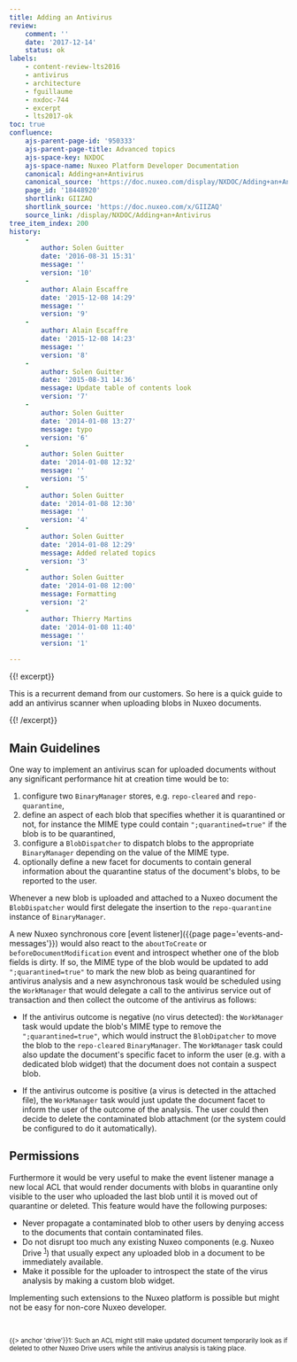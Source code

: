```yaml
---
title: Adding an Antivirus
review:
    comment: ''
    date: '2017-12-14'
    status: ok
labels:
    - content-review-lts2016
    - antivirus
    - architecture
    - fguillaume
    - nxdoc-744
    - excerpt
    - lts2017-ok
toc: true
confluence:
    ajs-parent-page-id: '950333'
    ajs-parent-page-title: Advanced topics
    ajs-space-key: NXDOC
    ajs-space-name: Nuxeo Platform Developer Documentation
    canonical: Adding+an+Antivirus
    canonical_source: 'https://doc.nuxeo.com/display/NXDOC/Adding+an+Antivirus'
    page_id: '18448920'
    shortlink: GIIZAQ
    shortlink_source: 'https://doc.nuxeo.com/x/GIIZAQ'
    source_link: /display/NXDOC/Adding+an+Antivirus
tree_item_index: 200
history:
    -
        author: Solen Guitter
        date: '2016-08-31 15:31'
        message: ''
        version: '10'
    -
        author: Alain Escaffre
        date: '2015-12-08 14:29'
        message: ''
        version: '9'
    -
        author: Alain Escaffre
        date: '2015-12-08 14:23'
        message: ''
        version: '8'
    -
        author: Solen Guitter
        date: '2015-08-31 14:36'
        message: Update table of contents look
        version: '7'
    -
        author: Solen Guitter
        date: '2014-01-08 13:27'
        message: typo
        version: '6'
    -
        author: Solen Guitter
        date: '2014-01-08 12:32'
        message: ''
        version: '5'
    -
        author: Solen Guitter
        date: '2014-01-08 12:30'
        message: ''
        version: '4'
    -
        author: Solen Guitter
        date: '2014-01-08 12:29'
        message: Added related topics
        version: '3'
    -
        author: Solen Guitter
        date: '2014-01-08 12:00'
        message: Formatting
        version: '2'
    -
        author: Thierry Martins
        date: '2014-01-08 11:40'
        message: ''
        version: '1'

---
```

{{! excerpt}}

This is a recurrent demand from our customers. So here is a quick guide to add an antivirus scanner when uploading blobs in Nuxeo documents.

{{! /excerpt}}

## Main Guidelines

One way to implement an antivirus scan for uploaded documents without any significant performance hit at creation time would be to:

1.  configure two `BinaryManager` stores, e.g. `repo-cleared` and `repo-quarantine`,
2.  define an aspect of each blob that specifies whether it is quarantined or not, for instance the MIME type could contain `";quarantined=true"` if the blob is to be quarantined,
3.  configure a `BlobDispatcher` to dispatch blobs to the appropriate `BinaryManager` depending on the value of the MIME type.
4.  optionally define a new facet for documents to contain general information about the quarantine status of the document's blobs, to be reported to the user.

Whenever a new blob is uploaded and attached to a Nuxeo document the `BlobDispatcher` would first delegate the insertion to the `repo-quarantine` instance of `BinaryManager`.

A new Nuxeo synchronous core [event listener]({{page page='events-and-messages'}}) would also react to the `aboutToCreate` or `beforeDocumentModification` event and introspect whether one of the blob fields is dirty. If so, the MIME type of the blob would be updated to add `";quarantined=true"` to mark the new blob as being quarantined for antivirus analysis and a new asynchronous task would be scheduled using the `WorkManager` that would delegate a call to the antivirus service out of transaction and then collect the outcome of the antivirus as follows:

*   If the antivirus outcome is negative (no virus detected): the `WorkManager` task would update the blob's MIME type to remove the `";quarantined=true"`, which would instruct the `BlobDipatcher` to move the blob to the `repo-cleared` `BinaryManager`. The `WorkManager` task could also update the document's specific facet to inform the user (e.g. with a dedicated blob widget) that the document does not contain a suspect blob.

*   If the antivirus outcome is positive (a virus is detected in the attached file), the `WorkManager` task would just update the document facet to inform the user of the outcome of the analysis. The user could then decide to delete the contaminated blob attachment (or the system could be configured to do it automatically).

## Permissions

Furthermore it would be very useful to make the event listener manage a new local ACL that would render documents with blobs in quarantine only visible to the user who uploaded the last blob until it is moved out of quarantine or deleted. This feature would have the following purposes:

*   Never propagate a contaminated blob to other users by denying access to the documents that contain contaminated files.
*   Do not disrupt too much any existing Nuxeo components (e.g. Nuxeo Drive <sup><span class="error">[1](#drive)</span></sup>) that usually expect any uploaded blob in a document to be immediately available.
*   Make it possible for the uploader to introspect the state of the virus analysis by making a custom blob widget.

Implementing such extensions to the Nuxeo platform is possible but might not be easy for non-core Nuxeo developer.

&nbsp;

<sub><span class="error">{{> anchor 'drive'}}1</span>: Such an ACL might still make updated document temporarily look as if deleted to other Nuxeo Drive users while the antivirus analysis is taking place.</sub>

&nbsp;
